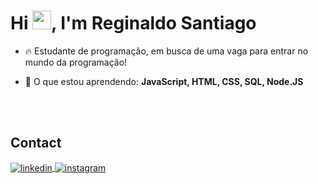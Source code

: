 
<h1 align="left">Hi <img src="https://raw.githubusercontent.com/kaueMarques/kaueMarques/master/hi.gif" height="30px">, I'm Reginaldo Santiago</h1>

- 🔥 Estudante de programação, em busca de uma vaga para entrar no mundo da programação! 

- 💬 O que estou aprendendo: **JavaScript, HTML, CSS, SQL, Node.JS**

<!--

<br><br>




-->

<br><br>

## Contact


<a href="https://www.linkedin.com/in/reginaldo-santiago/" target="_blank">
  <img align="center" src="https://img.shields.io/badge/-naldosantiago-05122A?style=flat&logo=linkedin" alt="linkedin"/>
</a>
<a href="https://www.instagram.com/naldosantiago_/" target="_blank">
 <img align="center" src="https://img.shields.io/badge/-naldosantiago-05122A?style=flat&logo=instagram" alt="instagram"/>
</a>
</p>

